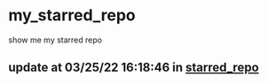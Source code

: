 # my_starred_repo
show me my starred repo

update at 03/25/22 16:18:46 in [starred_repo](./index.html)
---

